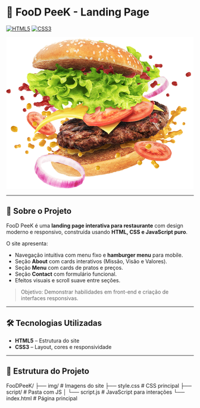 # 🍔 FooD PeeK - Landing Page

[![HTML5](https://img.shields.io/badge/HTML5-E34F26?style=for-the-badge&logo=html5&logoColor=white)](https://developer.mozilla.org/en-US/docs/Web/HTML) 
[![CSS3](https://img.shields.io/badge/CSS3-1572B6?style=for-the-badge&logo=css3&logoColor=white)](https://developer.mozilla.org/en-US/docs/Web/CSS) 

![FooD PeeK Preview](img/home.png)

---

## 📖 Sobre o Projeto
FooD PeeK é uma **landing page interativa para restaurante** com design moderno e responsivo, construída usando **HTML, CSS e JavaScript puro**.  

O site apresenta:
- Navegação intuitiva com menu fixo e **hamburger menu** para mobile.  
- Seção **About** com cards interativos (Missão, Visão e Valores).  
- Seção **Menu** com cards de pratos e preços.  
- Seção **Contact** com formulário funcional.  
- Efeitos visuais e scroll suave entre seções.  

> Objetivo: Demonstrar habilidades em front-end e criação de interfaces responsivas.

---

## 🛠 Tecnologias Utilizadas
- **HTML5** – Estrutura do site  
- **CSS3** – Layout, cores e responsividade  

---

## 📂 Estrutura do Projeto

FooDPeeK/
├── img/           # Imagens do site
├── style.css      # CSS principal
├── script/        # Pasta com JS
│   └── script.js  # JavaScript para interações
└── index.html     # Página principal

